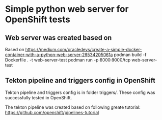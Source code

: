 # Simple python web server for OpenShift tests

## Web server was created based on
Based on 
https://medium.com/oracledevs/create-a-simple-docker-container-with-a-python-web-server-26534205061a
podman build -f Dockerfile . -t web-server-test
podman run -p 8000:8000/tcp web-server-test


## Tekton pipeline and triggers config in OpenShift

Tekton pipeline and triggers config is in folder triggers/.
These config was successfully tested in OpenShift.

The tekton pipeline was created based on following greate tutorial:   
https://github.com/openshift/pipelines-tutorial

